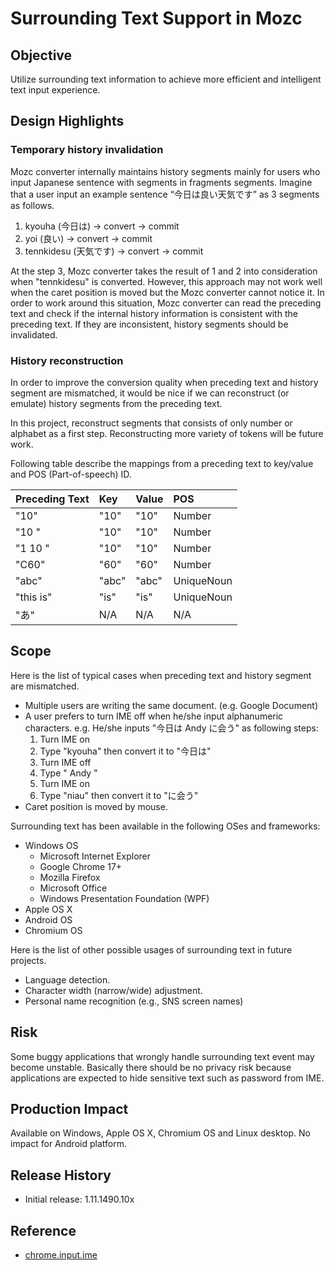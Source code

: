 Surrounding Text Support in Mozc
================================

Objective
---------

Utilize surrounding text information to achieve more efficient and intelligent text input experience.

Design Highlights
-----------------

### Temporary history invalidation

Mozc converter internally maintains history segments mainly for users who input Japanese sentence with segments in fragments segments. Imagine that a user input an example sentence “今日は良い天気です” as 3 segments as follows.

  1. kyouha (今日は) -> convert -> commit
  1. yoi (良い) -> convert -> commit
  1. tennkidesu (天気です) -> convert -> commit

At the step 3, Mozc converter takes the result of 1 and 2 into consideration when "tennkidesu" is converted. However, this approach may not work well when the caret position is moved but the Mozc converter cannot notice it. In order to work around this situation, Mozc converter can read the preceding text and check if the internal history information is consistent with the preceding text. If they are inconsistent, history segments should be invalidated.

### History reconstruction

In order to improve the conversion quality when preceding text and history segment are mismatched, it would be nice if we can reconstruct (or emulate) history segments from the preceding text.

In this project, reconstruct segments that consists of only number or alphabet as a first step. Reconstructing more variety of tokens will be future work.

Following table describe the mappings from a preceding text to key/value and POS (Part-of-speech) ID.

| Preceding Text     | Key     | Value     | POS     |
|:-------------------|:--------|:----------|:--------|
| "10"               | "10"    | "10"      | Number  |
| "10 "              | "10"    | "10"      | Number  |
| "1 10 "            | "10"    | "10"      | Number  |
| "C60"              | "60"    | "60"      | Number  |
| "abc"              | "abc"   | "abc"     | UniqueNoun |
| "this is"          | "is"    | "is"      | UniqueNoun |
| "あ"              | N/A     | N/A       | N/A     |

Scope
-----

Here is the list of typical cases when preceding text and history segment are mismatched.

  * Multiple users are writing the same document. (e.g. Google Document)
  * A user prefers to turn IME off when he/she input alphanumeric characters. e.g. He/she inputs "今日は Andy に会う" as following steps:
    1. Turn IME on
    1. Type "kyouha" then convert it to "今日は"
    1. Turn IME off
    1. Type " Andy "
    1. Turn IME on
    1. Type "niau" then convert it to "に会う"
  * Caret position is moved by mouse.

Surrounding text has been available in the following OSes and frameworks:
  * Windows OS
    * Microsoft Internet Explorer
    * Google Chrome 17+
    * Mozilla Firefox
    * Microsoft Office
    * Windows Presentation Foundation (WPF)
  * Apple OS X
  * Android OS
  * Chromium OS

Here is the list of other possible usages of surrounding text in future projects.

  * Language detection.
  * Character width (narrow/wide) adjustment.
  * Personal name recognition (e.g., SNS screen names)

Risk
----

Some buggy applications that wrongly handle surrounding text event may become unstable. Basically there should be no privacy risk because applications are expected to hide sensitive text such as password from IME.

Production Impact
-----------------

Available on Windows, Apple OS X, Chromium OS and Linux desktop.  No impact for Android platform.

Release History
---------------

  * Initial release: 1.11.1490.10x

Reference
---------

  * [chrome.input.ime](http://developer.chrome.com/extensions/input.ime.html)
